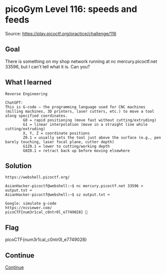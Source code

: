 # picoGym Level 116: speeds and feeds
Source: https://play.picoctf.org/practice/challenge/116

## Goal
There is something on my shop network running at nc mercury.picoctf.net 33596, but I can't tell what it is. Can you?

## What I learned
```
Reverse Engineering

ChatGPT:
This is G-code — the programming language used for CNC machines (milling machines, 3D printers, laser cutters, etc.) to move a tool along specified coordinates.
        G0 = rapid positioning (move fast without cutting/extruding)
        G1 = linear interpolation (move in a straight line while cutting/extruding)
        X, Y, Z = coordinate positions
        Z0.1 = usually sets the tool just above the surface (e.g., pen barely touching, laser focal plane, cutter depth)
        G1Z0.1 = lower to cutting/working depth
        G0Z0.1 = retract back up before moving elsewhere
```

## Solution
```
https://webshell.picoctf.org/ 

AsianHacker-picoctf@webshell:~$ nc mercury.picoctf.net 33596 > output.txt ⌨️
AsianHacker-picoctf@webshell:~$ sz output.txt ⌨️

Google: simulate g-code
https://ncviewer.com/
picoCTF{num3r1cal_c0ntr0l_e7749028} 🔐
```

## Flag
picoCTF{num3r1cal_c0ntr0l_e7749028}

## Continue
[Continue](./picoGym0266.md)